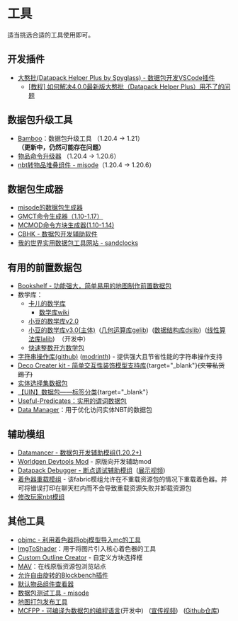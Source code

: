 # 工具
适当挑选合适的工具使用即可。

## **开发插件**
- [大憨批(Datapack Helper Plus by Spyglass) - 数据包开发VSCode插件]( https://marketplace.visualstudio.com/items?itemName=SPGoding.datapack-language-server)
  - [[教程] 如何解决4.0.0最新版大憨批（Datapack Helper Plus）用不了的问题](https://www.bilibili.com/video/BV1XJhKeGEm7/)
## **数据包升级工具**
  - [Bamboo](https://github.com/wifi-left/Datapack-Upgrader)：数据包升级工具 （1.20.4 -> 1.21） **（更新中，仍然可能存在问题）**
  - [物品命令升级器](https://docs.papermc.io/misc/tools/item-command-converter) （1.20.4 -> 1.20.6）
  - [nbt转物品堆叠组件 - misode](https://misode.github.io/nbt2components)（1.20.4 -> 1.20.6）
## **数据包生成器**
  - [misode的数据包生成器](https://misode.github.io/)
  - [GMCT命令生成器（1.10-1.17）](https://mc.metamo.cn/gmct/)
  - [MCMOD命令方块生成器(1.10-1.14)](https://www.mcmod.cn/tools/cbcreator/)
  - [CBHK - 数据包开发辅助软件](https://gitee.com/honghuangtaichu/minecraft-correlation/releases/latest)
  - [我的世界实用数据包工具网站 - sandclocks](http://www.sandclocks.cn/)
## **有用的前置数据包**
  - [Bookshelf - 功能强大，简单易用的地图制作前置数据包](https://github.com/Gunivers/Bookshelf/)
  - 数学库：
    - [卡儿的数学库](https://github.com/kaer-3058/large_number)
      - [数学库wiki](https://github.com/kaer-3058/large_number/wiki/%E5%8D%A1%E5%84%BF%E7%9A%84%E6%95%B0%E5%AD%A6%E5%BA%93-Wiki%E2%80%90%E4%B8%AD%E6%96%87)
    - [小豆的数学库v2.0](https://github.com/xiaodou8593/math2.0)
    - [小豆的数学库v3.0(主体)](https://github.com/xiaodou8593/math3.0)&nbsp;&nbsp;([几何运算库gelib](https://github.com/xiaodou8593/math3.0_gelib))&nbsp;&nbsp;([数据结构库dslib](https://github.com/xiaodou8593/math3.0_dslib))&nbsp;&nbsp;([线性算法库lalib](https://github.com/xiaodou8593/math3.0_lalib))&nbsp;&nbsp;（开发中）
    - [快速整数开方数学包](https://github.com/Triton365/fast_integer_sqrt)
  - [字符串操作库(github)](https://github.com/CMDred/StringLib/) ([modrinth](https://modrinth.com/datapack/stringlib)) - 提供强大且节省性能的字符串操作支持
  - [Deco Creater kit - 简单交互性装饰模型支持库](https://www.mcmod.cn/class/14646.html){target="_blank"}~~(夹带私货踢了)~~
  - [实体选择集数据包](https://github.com/xiaodou8593/queryset)
  - [【UIN】数据包——标签分类](/datapack-index/save/775667.html){target="_blank"}
  - [Useful-Predicates：实用的谓词数据包](https://github.com/HereAfterDestruction/Useful-Predicates)
  - [Data Manager](https://github.com/XanBelOr/Minecraft-Data-Manager)：用于优化访问实体NBT的数据包
## **辅助模组**
  - [Datamancer - 数据包开发辅助模组(1.20.2+)](https://modrinth.com/mod/datamancer)
  - [Worldgen Devtools Mod](https://github.com/jacobsjo/worldgen-devtools/releases) - 原版向开发辅助mod 
  - [Datapack Debugger - 断点调试辅助模组](https://github.com/Alumopper/Datapack-Debugger)&nbsp;&nbsp;([展示视频](https://www.bilibili.com/video/BV13m42137k9/))
  - [着色器重载模组](https://www.curseforge.com/minecraft/mc-mods/shader-reload) - 该fabric模组允许在不重载资源包的情况下重载着色器。并可将错误打印在聊天栏内而不会导致重载资源失败并卸载资源包
  - [修改玩家nbt模组](https://github.com/eclipseisoffline/modifyplayerdata)
## 其他工具
- [objmc - 利用着色器将obj模型导入mc的工具](https://github.com/Godlander/objmc)
- [ImgToShader](https://non0reo.github.io/ImgToShader/)：用于将图片引入核心着色器的工具
- [Custom Outline Creator](https://enchanted.games/app/custom-outlines/) - 自定义方块选择框
- [MAV](https://mav.jeqo.net)：在线原版资源包浏览站点
- [允许自由旋转的Blockbench插件](https://github.com/Godlander/blockbench-plugins/blob/main/free_rotation/free_rotation.js)
- [默认物品组件查看器](https://t0rnato.github.io/mc-components/)
- [数据包测试工具 - misode](https://github.com/misode/packtest)
- [地图打包发布工具](https://github.com/aksiome/mcwpack)
- [MCFPP - 可编译为数据包的编程语言](https://www.mcfpp.top/)(开发中)&nbsp;&nbsp;&nbsp;([宣传视频](https://www.bilibili.com/video/BV1Kz421m76G))&nbsp;&nbsp;&nbsp;([Github仓库](https://github.com/MinecraftFunctionPlusPlus/MCFPP))